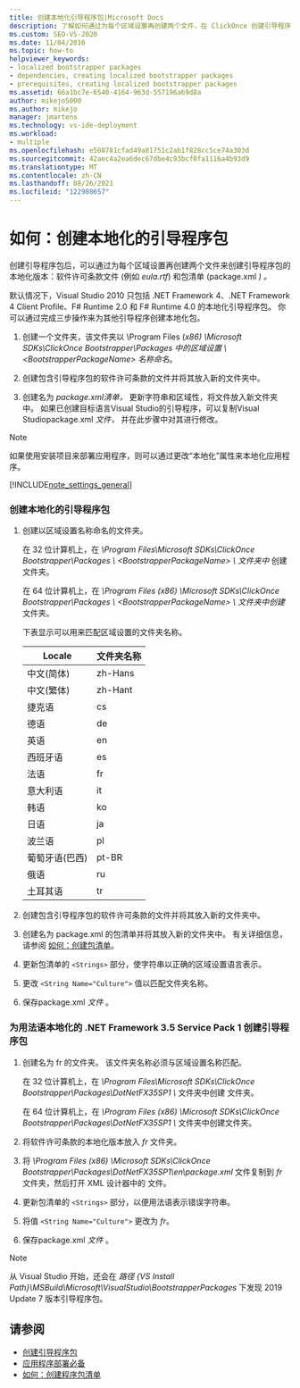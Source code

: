 ```yaml
---
title: 创建本地化引导程序包|Microsoft Docs
description: 了解如何通过为每个区域设置再创建两个文件，在 ClickOnce 创建引导程序包的本地化版本。
ms.custom: SEO-VS-2020
ms.date: 11/04/2016
ms.topic: how-to
helpviewer_keywords:
- localized bootstrapper packages
- dependencies, creating localized bootstrapper packages
- prerequisites, creating localized bootstrapper packages
ms.assetid: 66a1bc7e-6540-4164-963d-557196a69d8a
author: mikejo5000
ms.author: mikejo
manager: jmartens
ms.technology: vs-ide-deployment
ms.workload:
- multiple
ms.openlocfilehash: e508781cfad49a81751c2ab1f828cc5ce74a303d
ms.sourcegitcommit: 42aec4a2ea6dec67dbe4c93bcf0fa1116a4b93d9
ms.translationtype: MT
ms.contentlocale: zh-CN
ms.lasthandoff: 08/26/2021
ms.locfileid: "122980657"
---
```

# <a name="how-to-create-a-localized-bootstrapper-package"></a>如何：创建本地化的引导程序包
创建引导程序包后，可以通过为每个区域设置再创建两个文件来创建引导程序包的本地化版本：软件许可条款文件 (例如 *eula.rtf*) 和包清单 (package.xml *) 。*

 默认情况下，Visual Studio 2010 只包括 .NET Framework 4、.NET Framework 4 Client Profile、F# Runtime 2.0 和 F# Runtime 4.0 的本地化引导程序包。 你可以通过完成三步操作来为其他引导程序创建本地化包。

1. 创建一个文件夹，该文件夹以 \Program Files (*x86) \Microsoft SDKs\ClickOnce Bootstrapper\Packages 中的区域设置 \\ \<BootstrapperPackageName> 名称命名*。

2. 创建包含引导程序包的软件许可条款的文件并将其放入新的文件夹中。

3. 创建名为 *package.xml清单，* 更新字符串和区域性，将文件放入新文件夹中。 如果已创建目标语言Visual Studio的引导程序，可以复制Visual Studiopackage.xml *文件，* 并在此步骤中对其进行修改。

> [!NOTE]
> 如果使用安装项目来部署应用程序，则可以通过更改“本地化”属性来本地化应用程序。

 [!INCLUDE[note_settings_general](../data-tools/includes/note_settings_general_md.md)]

### <a name="to-create-a-localized-bootstrapper-package"></a>创建本地化的引导程序包

1. 创建以区域设置名称命名的文件夹。

     在 32 位计算机上，在 *\Program Files\Microsoft SDKs\ClickOnce Bootstrapper\Packages \\ \<BootstrapperPackageName> \\ 文件夹中* 创建 文件夹。

     在 64 位计算机上，在 *\Program Files (x86) \Microsoft SDKs\ClickOnce Bootstrapper\Packages \\ \<BootstrapperPackageName> \\ 文件夹中创建* 文件夹。

     下表显示可以用来匹配区域设置的文件夹名称。

    |Locale|文件夹名称|
    |------------|-----------------|
    |中文(简体)|zh-Hans|
    |中文(繁体)|zh-Hant|
    |捷克语|cs|
    |德语|de|
    |英语|en|
    |西班牙语|es|
    |法语|fr|
    |意大利语|it|
    |韩语|ko|
    |日语|ja|
    |波兰语|pl|
    |葡萄牙语(巴西)|pt-BR|
    |俄语|ru|
    |土耳其语|tr|

2. 创建包含引导程序包的软件许可条款的文件并将其放入新的文件夹中。

3. 创建名为 package.xml 的包清单并将其放入新的文件夹中。 有关详细信息，请参阅 [如何：创建包清单](../deployment/how-to-create-a-package-manifest.md)。

4. 更新包清单的 `<Strings>` 部分，使字符串以正确的区域设置语言表示。

5. 更改 `<String Name="Culture">` 值以匹配文件夹名称。

6. 保存package.xml *文件* 。

### <a name="to-create-a-bootstrapper-package-for-net-framework-35-service-pack-1-localized-in-french"></a>为用法语本地化的 .NET Framework 3.5 Service Pack 1 创建引导程序包

1. 创建名为 fr 的文件夹。 该文件夹名称必须与区域设置名称匹配。

     在 32 位计算机上，在 *\Program Files\Microsoft SDKs\ClickOnce Bootstrapper\Packages\DotNetFX35SP1 \\* 文件夹中创建 文件夹。

     在 64 位计算机上，在 *\Program Files (x86) \Microsoft SDKs\ClickOnce Bootstrapper\Packages\DotNetFX35SP1 \\* 文件夹中创建文件夹。

2. 将软件许可条款的本地化版本放入 *fr* 文件夹。

3. 将 *\Program Files (x86) \Microsoft SDKs\ClickOnce Bootstrapper\Packages\DotNetFX35SP1\en\package.xml* 文件复制到 *fr* 文件夹，然后打开 XML 设计器中的 文件。

4. 更新包清单的 `<Strings>` 部分，以便用法语表示错误字符串。

5. 将值 `<String Name="Culture">` 更改为 *fr*。

6. 保存package.xml *文件* 。

>[!NOTE]
> 从 Visual Studio 开始，还会在 *路径 {VS Install Path}\MSBuild\Microsoft\VisualStudio\BootstrapperPackages* 下发现 2019 Update 7 版本引导程序包。

## <a name="see-also"></a>请参阅
- [创建引导程序包](../deployment/creating-bootstrapper-packages.md)
- [应用程序部署必备](../deployment/application-deployment-prerequisites.md)
- [如何：创建程序包清单](../deployment/how-to-create-a-package-manifest.md)
